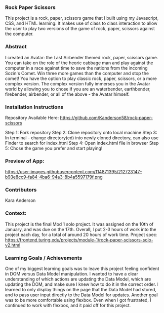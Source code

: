 ### Rock Paper Scissors
This project is a rock, paper, scissors game that I built using my Javascript, CSS, and HTML learning.  It makes use of class to class interaction to allow the user to play two versions of the game of rock, paper, scissors against the computer.

### Abstract
I created an Avatar: the Last Airbender themed rock, paper, scissors game.  You can take on the role of the heoric cabbage man and play against the computer in a race against time to save the nations from the incoming Sozin's Comet.  Win three more games than the computer and stop the comet!  You have the option to play classic rock, paper, scissors, or a more complex version.  The complex version fully immerses you in the Avatar world by allowing you to chose if you are an waterbender, earthbender, firebender, airbender, or all of the above - the Avatar himself.

### Installation Instructions
Repository Available Here: https://github.com/Kanderson58/rock-paper-scissors

Step 1: Fork repository
Step 2: Clone repository onto local machine
Step 3: In terminal - change directory(cd) into newly cloned directory, can also use Finder to search for index.html
Step 4: Open index.html file in browser
Step 5: Chose the game you prefer and start playing!

### Preview of App:
https://user-images.githubusercontent.com/114871395/212723147-b93e8cc9-fa84-4ba6-94a3-8b4a5597179f.png

### Contributors
Kara Anderson

### Context:
This project is the final Mod 1 solo project.  It was assigned on the 10th of January, and was due on the 17th.  Overall, I put 2-3 hours of work into the project each day, for a total of around 20 hours of work time.
Project spec: https://frontend.turing.edu/projects/module-1/rock-paper-scissors-solo-v2.html

### Learning Goals / Achievements
One of my biggest learning goals was to leave this project feeling confident in DOM versus Data Model manipulation.  I wanted to have a clear understanding of which actions are updating the Data Model, which are updating the DOM, and make sure I knew how to do it in the correct order.  I learned to only display things on the page that the Data Model had stored, and to pass user input directly to the Data Model for updates.
Another goal was to be more comfortable using flexbox.  Even when I got frustrated, I continued to work with flexbox, and it paid off for this project.